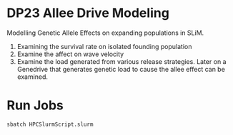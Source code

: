 # DP23 Allee Drive Modeling
 Modelling Genetic Allele Effects on expanding populations in SLiM. 
 1. Examining the survival rate on isolated founding population
 2. Examine the affect on wave velocity
 3. Examine the load generated from various release strategies.
 Later on a Genedrive that generates genetic load to cause the allee effect can be examined.


# Run Jobs
 ```sbatch HPCSlurmScript.slurm```
